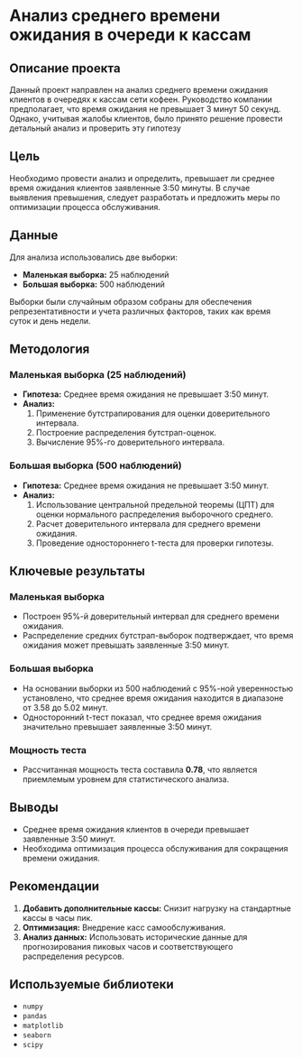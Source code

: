 # Анализ среднего времени ожидания в очереди к кассам

## Описание проекта

Данный проект направлен на анализ среднего времени ожидания клиентов в очередях к кассам сети кофеен. Руководство компании предполагает, что время ожидания 
не превышает 3 минут 50 секунд. Однако, учитывая жалобы клиентов, 
было принято решение провести детальный анализ и проверить эту гипотезу

## Цель
Необходимо провести анализ и определить, превышает ли среднее время ожидания клиентов заявленные 3:50 минуты. 
В случае выявления превышения, следует разработать и предложить меры по оптимизации процесса обслуживания.

## Данные
Для анализа использовались две выборки:
- **Маленькая выборка:** 25 наблюдений
- **Большая выборка:** 500 наблюдений

Выборки были случайным образом собраны для обеспечения репрезентативности и учета различных факторов, таких как время суток и день недели.

## Методология

### Маленькая выборка (25 наблюдений)
- **Гипотеза:** Среднее время ожидания не превышает 3:50 минут.
- **Анализ:**
  1. Применение бутстрапирования для оценки доверительного интервала.
  2. Построение распределения бутстрап-оценок.
  3. Вычисление 95%-го доверительного интервала.

### Большая выборка (500 наблюдений)
- **Гипотеза:** Среднее время ожидания не превышает 3:50 минут.
- **Анализ:**
  1. Использование центральной предельной теоремы (ЦПТ) для оценки нормального распределения выборочного среднего.
  2. Расчет доверительного интервала для среднего времени ожидания.
  3. Проведение одностороннего t-теста для проверки гипотезы.

## Ключевые результаты

### Маленькая выборка
- Построен 95%-й доверительный интервал для среднего времени ожидания.
- Распределение средних бутстрап-выборок подтверждает, что время ожидания может превышать заявленные 3:50 минут.

### Большая выборка
- На основании выборки из 500 наблюдений с 95%-ной уверенностью установлено, что среднее время ожидания находится в диапазоне от 3.58 до 5.02 минут.
- Односторонний t-тест показал, что среднее время ожидания значительно превышает заявленные 3:50 минут.

### Мощность теста
- Рассчитанная мощность теста составила **0.78**, что является приемлемым уровнем для статистического анализа.

## Выводы
- Среднее время ожидания клиентов в очереди превышает заявленные 3:50 минут.
- Необходима оптимизация процесса обслуживания для сокращения времени ожидания.

## Рекомендации
1. **Добавить дополнительные кассы:** Снизит нагрузку на стандартные кассы в часы пик.
2. **Оптимизация:** Внедрение касс самообслуживания.
3. **Анализ данных:** Использовать исторические данные для прогнозирования пиковых часов и соответствующего распределения ресурсов.

## Используемые библиотеки
- `numpy`
- `pandas`
- `matplotlib`
- `seaborn`
- `scipy`
